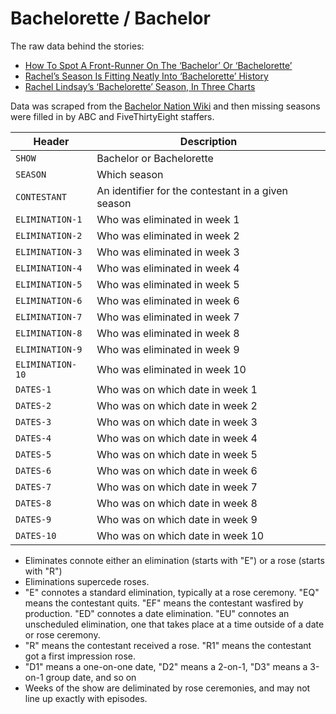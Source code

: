 # Bachelorette / Bachelor

The raw data behind the stories:

- [How To Spot A Front-Runner On The ‘Bachelor’ Or ‘Bachelorette’](https://fivethirtyeight.com/features/the-bachelorette/)
- [Rachel’s Season Is Fitting Neatly Into ‘Bachelorette’ History](https://fivethirtyeight.com/features/rachels-season-is-fitting-neatly-into-bachelorette-history/)
- [Rachel Lindsay’s ‘Bachelorette’ Season, In Three Charts](https://fivethirtyeight.com/features/rachel-lindsays-bachelorette-season-in-three-charts/)

Data was scraped from the [Bachelor Nation Wiki](http://bachelor-nation.wikia.com/wiki/Bachelor_Nation_Wikia) and then missing seasons were filled in by ABC and FiveThirtyEight staffers.

Header          | Description
----------------|------------
`SHOW`          | Bachelor or Bachelorette
`SEASON`        | Which season
`CONTESTANT`    | An identifier for the contestant in a given season
`ELIMINATION-1` | Who was eliminated in week 1
`ELIMINATION-2` | Who was eliminated in week 2
`ELIMINATION-3` | Who was eliminated in week 3
`ELIMINATION-4` | Who was eliminated in week 4
`ELIMINATION-5` | Who was eliminated in week 5
`ELIMINATION-6` | Who was eliminated in week 6
`ELIMINATION-7` | Who was eliminated in week 7
`ELIMINATION-8` | Who was eliminated in week 8
`ELIMINATION-9` | Who was eliminated in week 9
`ELIMINATION-10`| Who was eliminated in week 10
`DATES-1`       | Who was on which date in week 1
`DATES-2`       | Who was on which date in week 2
`DATES-3`       | Who was on which date in week 3
`DATES-4`       | Who was on which date in week 4
`DATES-5`       | Who was on which date in week 5
`DATES-6`       | Who was on which date in week 6
`DATES-7`       | Who was on which date in week 7
`DATES-8`       | Who was on which date in week 8
`DATES-9`       | Who was on which date in week 9
`DATES-10`      | Who was on which date in week 10

- Eliminates connote either an elimination (starts with "E") or a rose (starts with "R")
- Eliminations supercede roses.
- "E" connotes a standard elimination, typically at a rose ceremony. "EQ" means the contestant quits. "EF" means the contestant wasfired by production. "ED" connotes a date elimination. "EU" connotes an unscheduled elimination, one that takes place at a time outside of a date or rose ceremony.
- "R" means the contestant received a rose. "R1" means the contestant got a first impression rose.
- "D1" means a one-on-one date, "D2" means a 2-on-1, "D3" means a 3-on-1 group date, and so on
- Weeks of the show are deliminated by rose ceremonies, and may not line up exactly with episodes.